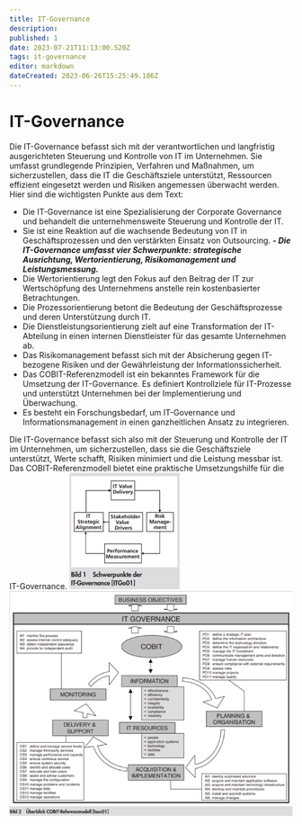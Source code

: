 ```yaml
---
title: IT-Governance
description: 
published: 1
date: 2023-07-21T11:13:00.520Z
tags: it-governance
editor: markdown
dateCreated: 2023-06-26T15:25:49.186Z
---
```


# IT-Governance

Die IT-Governance befasst sich mit der verantwortlichen und langfristig ausgerichteten Steuerung und Kontrolle von IT im Unternehmen. Sie umfasst grundlegende Prinzipien, Verfahren und Maßnahmen, um sicherzustellen, dass die IT die Geschäftsziele unterstützt, Ressourcen effizient eingesetzt werden und Risiken angemessen überwacht werden. Hier sind die wichtigsten Punkte aus dem Text:

- Die IT-Governance ist eine Spezialisierung der Corporate Governance und behandelt die unternehmensweite Steuerung und Kontrolle der IT.
- Sie ist eine Reaktion auf die wachsende Bedeutung von IT in Geschäftsprozessen und den verstärkten Einsatz von Outsourcing.
***- Die IT-Governance umfasst vier Schwerpunkte: strategische Ausrichtung, Wertorientierung, Risikomanagement und Leistungsmessung.***
- Die Wertorientierung legt den Fokus auf den Beitrag der IT zur Wertschöpfung des Unternehmens anstelle rein kostenbasierter Betrachtungen.
- Die Prozessorientierung betont die Bedeutung der Geschäftsprozesse und deren Unterstützung durch IT.
- Die Dienstleistungsorientierung zielt auf eine Transformation der IT-Abteilung in einen internen Dienstleister für das gesamte Unternehmen ab.
- Das Risikomanagement befasst sich mit der Absicherung gegen IT-bezogene Risiken und der Gewährleistung der Informationssicherheit.
- Das COBIT-Referenzmodell ist ein bekanntes Framework für die Umsetzung der IT-Governance. Es definiert Kontrollziele für IT-Prozesse und unterstützt Unternehmen bei der Implementierung und Überwachung.
- Es besteht ein Forschungsbedarf, um IT-Governance und Informationsmanagement in einen ganzheitlichen Ansatz zu integrieren.

Die IT-Governance befasst sich also mit der Steuerung und Kontrolle der IT im Unternehmen, um sicherzustellen, dass sie die Geschäftsziele unterstützt, Werte schafft, Risiken minimiert und die Leistung messbar ist. Das COBIT-Referenzmodell bietet eine praktische Umsetzungshilfe für die IT-Governance.
![it-governance_schwerpunkte.png](/fom/semester-4/it-management/it-governance_schwerpunkte.png) ![cobit_referenzmodell.png](/fom/semester-4/it-management/cobit_referenzmodell.png)